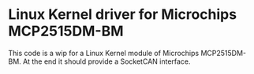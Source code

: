 # Linux Kernel driver for Microchips MCP2515DM-BM

This code is a wip for a Linux Kernel module of Microchips MCP2515DM-BM.
At the end it should provide a SocketCAN interface.
